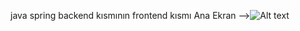 java spring backend kısmının frontend kısmı
Ana Ekran
-->![Alt text](https://i.hizliresim.com/k78gbfj.png)

